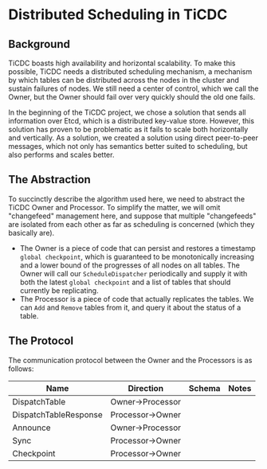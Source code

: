 # Distributed Scheduling in TiCDC

## Background

TiCDC boasts high availability and horizontal scalability. To make this possible, TiCDC needs a distributed scheduling mechanism, a mechanism by which tables can be distributed across the nodes in the cluster and sustain failures of nodes. We still need a center of control, which we call the Owner, but the Owner should fail over very quickly should the old one fails.

In the beginning of the TiCDC project, we chose a solution that sends all information over Etcd, which is a distributed key-value store. However, this solution has proven to be problematic as it fails to scale both horizontally and vertically. As a solution, we created a solution using direct peer-to-peer messages, which not only has semantics better suited to scheduling, but also performs and scales better.

## The Abstraction

To succinctly describe the algorithm used here, we need to abstract the TiCDC Owner and Processor. To simplify the matter, we will omit "changefeed" management here, and suppose that multiple "changefeeds" are isolated from each other as far as scheduling is concerned (which they basically are).

- The Owner is a piece of code that can persist and restores a timestamp `global checkpoint`, which is guaranteed to be monotonically increasing and a lower bound of the progresses of all nodes on all tables. The Owner will call our `ScheduleDispatcher` periodically and supply it with both the latest `global checkpoint` and a list of tables that should currently be replicating.
- The Processor is a piece of code that actually replicates the tables. We can `Add` and `Remove` tables from it, and query it about the status of a table.

## The Protocol

The communication protocol between the Owner and the Processors is as follows:

|   Name	          |   Direction	|   Schema	|   Notes	|
|---	              |---	        |---	    |---	    |
|   DispatchTable	  |Owner->Processor|   	|   	|
|   DispatchTableResponse	|Processor->Owner|   	|   	|
|   Announce	|Owner->Processor|   	|   	|
|   Sync	|Processor->Owner|   	|   	|
|   Checkpoint	|Processor->Owner|   	|   	|



